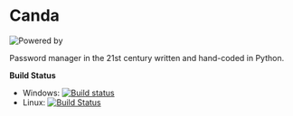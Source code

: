 # Canda
![Powered by](https://img.shields.io/badge/powered%20by-cryptography-blue)

 Password manager in the 21st century written and hand-coded in Python.

**Build Status**
 - Windows: [![Build status](https://ci.appveyor.com/api/projects/status/mx6bpccle4b6q79q?svg=true)](https://ci.appveyor.com/project/jerobado/canda)
 - Linux: [![Build Status](https://travis-ci.org/jerobado/Canda.svg?branch=develop-0.1)](https://travis-ci.org/jerobado/Canda)
 